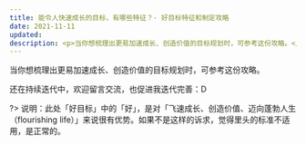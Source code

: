 ```yaml
---
title: 能令人快速成长的目标，有哪些特征？· 好目标特征和制定攻略
date: 2021-11-11
updated: 
description: <p>当你想梳理出更易加速成长、创造价值的目标规划时，可参考这份攻略。</p><p>还在持续迭代中，欢迎留言交流，也促进我迭代完善：D</p><p class="warn">说明：此处「好目标」中的「好」，是对「飞速成长、创造价值、迈向蓬勃人生（flourishing life）」来说很有优势。如果不是这样的诉求，觉得里头的标准不适用，是正常的。</p>
---
```


当你想梳理出更易加速成长、创造价值的目标规划时，可参考这份攻略。

还在持续迭代中，欢迎留言交流，也促进我迭代完善：D

?> 说明：此处「好目标」中的「好」，是对「飞速成长、创造价值、迈向蓬勃人生（flourishing life）」来说很有优势。如果不是这样的诉求，觉得里头的标准不适用，是正常的。
